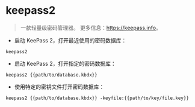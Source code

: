 # keepass2

> 一款轻量级密码管理器。
> 更多信息：<https://keepass.info>。

- 启动 KeePass 2，打开最近使用的密码数据库：

`keepass2`

- 启动 KeePass 2，打开指定的密码数据库：

`keepass2 {{path/to/database.kbdx}}`

- 使用特定的密钥文件打开密码数据库：

`keepass2 {{path/to/database.kbdx}} -keyfile:{{path/to/key/file.key}}`